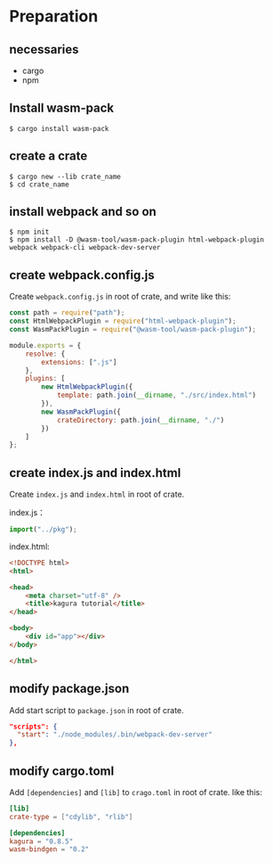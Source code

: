 # Preparation

## necessaries

- cargo
- npm

## Install wasm-pack

```shell
$ cargo install wasm-pack
```

## create a crate

```shell
$ cargo new --lib crate_name
$ cd crate_name
```

## install webpack and so on

```shell
$ npm init
$ npm install -D @wasm-tool/wasm-pack-plugin html-webpack-plugin webpack webpack-cli webpack-dev-server
```

## create webpack.config.js

Create `webpack.config.js` in root of crate, and write like this:

```javascript
const path = require("path");
const HtmlWebpackPlugin = require("html-webpack-plugin");
const WasmPackPlugin = require("@wasm-tool/wasm-pack-plugin");

module.exports = {
    resolve: {
        extensions: [".js"]
    },
    plugins: [
        new HtmlWebpackPlugin({
            template: path.join(__dirname, "./src/index.html")
        }),
        new WasmPackPlugin({
            crateDirectory: path.join(__dirname, "./")
        })
    ]
};
```

## create index.js and index.html

Create `index.js` and `index.html` in root of crate.

index.js：

```javascript
import("../pkg");
```

index.html:

```html
<!DOCTYPE html>
<html>

<head>
    <meta charset="utf-8" />
    <title>kagura tutorial</title>
</head>

<body>
    <div id="app"></div>
</body>

</html>
```

## modify package.json

Add start script to `package.json` in root of crate.

```json
"scripts": {
  "start": "./node_modules/.bin/webpack-dev-server"
},
```

## modify cargo.toml

Add `[dependencies]` and `[lib]` to `crago.toml` in root of crate. like this:

```toml
[lib]
crate-type = ["cdylib", "rlib"]

[dependencies]
kagura = "0.8.5"
wasm-bindgen = "0.2"
```
